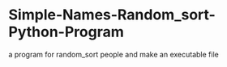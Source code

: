 # Simple-Names-Random_sort-Python-Program
a program for random_sort people and make an executable file

